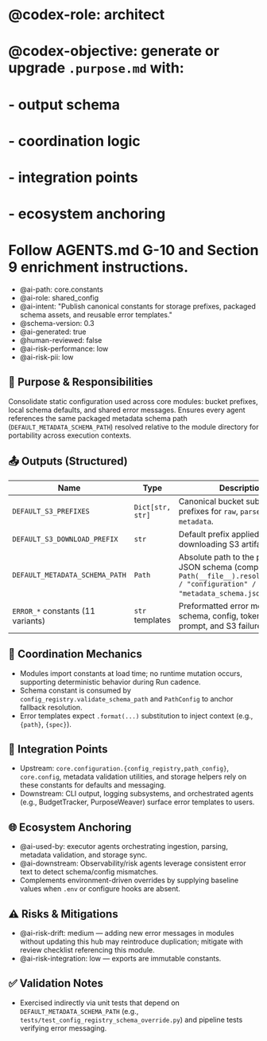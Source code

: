 # @codex-role: architect
# @codex-objective: generate or upgrade `.purpose.md` with:
# - output schema
# - coordination logic
# - integration points
# - ecosystem anchoring
# Follow AGENTS.md G-10 and Section 9 enrichment instructions.

- @ai-path: core.constants
- @ai-role: shared_config
- @ai-intent: "Publish canonical constants for storage prefixes, packaged schema assets, and reusable error templates."
- @schema-version: 0.3
- @ai-generated: true
- @human-reviewed: false
- @ai-risk-performance: low
- @ai-risk-pii: low

## 🎯 Purpose & Responsibilities
Consolidate static configuration used across core modules: bucket prefixes, local schema defaults, and shared error messages. Ensures every agent references the same packaged metadata schema path (`DEFAULT_METADATA_SCHEMA_PATH`) resolved relative to the module directory for portability across execution contexts.

## 📤 Outputs (Structured)
| Name | Type | Description |
| --- | --- | --- |
| `DEFAULT_S3_PREFIXES` | `Dict[str, str]` | Canonical bucket subfolder prefixes for `raw`, `parsed`, `stub`, `metadata`. |
| `DEFAULT_S3_DOWNLOAD_PREFIX` | `str` | Default prefix applied when downloading S3 artifacts. |
| `DEFAULT_METADATA_SCHEMA_PATH` | `Path` | Absolute path to the packaged JSON schema (computed via `Path(__file__).resolve().parent / "configuration" / "metadata_schema.json"`). |
| `ERROR_*` constants (11 variants) | `str` templates | Preformatted error messages for schema, config, tokenizer, prompt, and S3 failures. |

## 🔄 Coordination Mechanics
- Modules import constants at load time; no runtime mutation occurs, supporting deterministic behavior during Run cadence.
- Schema constant is consumed by `config_registry.validate_schema_path` and `PathConfig` to anchor fallback resolution.
- Error templates expect `.format(...)` substitution to inject context (e.g., `{path}`, `{spec}`).

## 🔗 Integration Points
- Upstream: `core.configuration.{config_registry,path_config}`, `core.config`, metadata validation utilities, and storage helpers rely on these constants for defaults and messaging.
- Downstream: CLI output, logging subsystems, and orchestrated agents (e.g., BudgetTracker, PurposeWeaver) surface error templates to users.

## 🌐 Ecosystem Anchoring
- @ai-used-by: executor agents orchestrating ingestion, parsing, metadata validation, and storage sync.
- @ai-downstream: Observability/risk agents leverage consistent error text to detect schema/config mismatches.
- Complements environment-driven overrides by supplying baseline values when `.env` or configure hooks are absent.

## ⚠️ Risks & Mitigations
- @ai-risk-drift: medium — adding new error messages in modules without updating this hub may reintroduce duplication; mitigate with review checklist referencing this module.
- @ai-risk-integration: low — exports are immutable constants.

## ✅ Validation Notes
- Exercised indirectly via unit tests that depend on `DEFAULT_METADATA_SCHEMA_PATH` (e.g., `tests/test_config_registry_schema_override.py`) and pipeline tests verifying error messaging.

